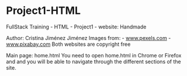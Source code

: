 # Project1-HTML
FullStack Training - HTML - Project1 -  website: Handmade

Author: Cristina Jiménez Jiménez
Images from:
    - www.pexels.com
    - www.pixabay.com
Both websites are copyright free

Main page: home.html
You need to open home.html in Chrome or Firefox and and you will be able to navigate through the different sections of the site.
